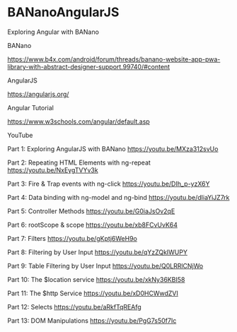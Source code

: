 # BANanoAngularJS
Exploring Angular with BANano

BANano

https://www.b4x.com/android/forum/threads/banano-website-app-pwa-library-with-abstract-designer-support.99740/#content

AngularJS

https://angularjs.org/

Angular Tutorial

https://www.w3schools.com/angular/default.asp

YouTube

Part 1: Exploring AngularJS with BANano
https://youtu.be/MXza312svUo


Part 2: Repeating HTML Elements with ng-repeat
https://youtu.be/NxEygTVYv3k


Part 3: Fire & Trap events with ng-click
https://youtu.be/DIh_p-yzX6Y


Part 4: Data binding with ng-model and ng-bind
https://youtu.be/dIiaYiJZ7rk


Part 5: Controller Methods
https://youtu.be/G0iaJsOv2qE


Part 6: rootScope & scope
https://youtu.be/xb8FCvUvK64


Part 7: Filters
https://youtu.be/gKptj6WeH9o


Part 8: Filtering by User Input
https://youtu.be/qYzZQkIWUPY


Part 9: Table Filtering by User Input
https://youtu.be/Q0LRRlCNjWo


Part 10: The $location service
https://youtu.be/xkNy36KBI58


Part 11: The $http Service
https://youtu.be/xD0HCWwdZVI


Part 12: Selects
https://youtu.be/aRkfTqREAfg

Part 13: DOM Manipulations
https://youtu.be/PgG7s50f7Ic

